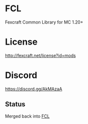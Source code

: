 
# FCL
Fexcraft Common Library for MC 1.20+

# License
http://fexcraft.net/license?id=mods

# Discord
https://discord.gg/AkMAzaA

## Status
Merged back into [FCL](https://github.com/fexcraft/fcl)
